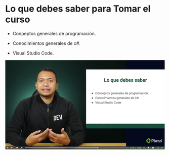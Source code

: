 # Lo que debes saber para Tomar el curso

- Conpeptos generales de programación.

- Conocimientos generales de c#.

- Visual Studio Code.


![](https://github.com/lcarloszapatag/curso-fundamentos-.net-platzi/blob/main/lo%20debes%20saber%20tomar%20el%20curso%20punto%20net.png?raw=true)

